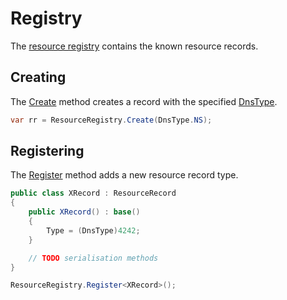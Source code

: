 ﻿# Registry

The [resource registry](xref:Makaretu.Dns.ResourceRegistry) contains the known resource records. 

## Creating

The [Create](xref:Makaretu.Dns.ResourceRegistry.Create*) method creates a record with the specified [DnsType](xref:Makaretu.Dns.DnsType).

```csharp
var rr = ResourceRegistry.Create(DnsType.NS);
```

## Registering

The [Register](xref:Makaretu.Dns.ResourceRegistry.Register*) method adds a new resource record type.


```csharp
public class XRecord : ResourceRecord
{
	public XRecord() : base()
    {
        Type = (DnsType)4242;
    }

    // TODO serialisation methods
}

ResourceRegistry.Register<XRecord>();
```
